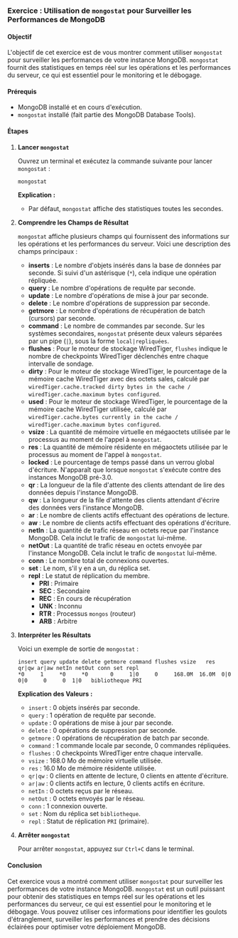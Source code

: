 ### Exercice : Utilisation de `mongostat` pour Surveiller les Performances de MongoDB

#### Objectif

L'objectif de cet exercice est de vous montrer comment utiliser `mongostat` pour surveiller les performances de votre instance MongoDB. `mongostat` fournit des statistiques en temps réel sur les opérations et les performances du serveur, ce qui est essentiel pour le monitoring et le débogage.

#### Prérequis

- MongoDB installé et en cours d'exécution.
- `mongostat` installé (fait partie des MongoDB Database Tools).

#### Étapes

1. **Lancer `mongostat`**

   Ouvrez un terminal et exécutez la commande suivante pour lancer `mongostat` :

   ```sh
   mongostat
   ```

   **Explication :**
   - Par défaut, `mongostat` affiche des statistiques toutes les secondes.

2. **Comprendre les Champs de Résultat**

   `mongostat` affiche plusieurs champs qui fournissent des informations sur les opérations et les performances du serveur. Voici une description des champs principaux :

   - **inserts** : Le nombre d'objets insérés dans la base de données par seconde. Si suivi d'un astérisque (`*`), cela indique une opération répliquée.
   - **query** : Le nombre d'opérations de requête par seconde.
   - **update** : Le nombre d'opérations de mise à jour par seconde.
   - **delete** : Le nombre d'opérations de suppression par seconde.
   - **getmore** : Le nombre d'opérations de récupération de batch (cursors) par seconde.
   - **command** : Le nombre de commandes par seconde. Sur les systèmes secondaires, `mongostat` présente deux valeurs séparées par un pipe (`|`), sous la forme `local|repliquées`.
   - **flushes** : Pour le moteur de stockage WiredTiger, `flushes` indique le nombre de checkpoints WiredTiger déclenchés entre chaque intervalle de sondage.
   - **dirty** : Pour le moteur de stockage WiredTiger, le pourcentage de la mémoire cache WiredTiger avec des octets sales, calculé par `wiredTiger.cache.tracked dirty bytes in the cache / wiredTiger.cache.maximum bytes configured`.
   - **used** : Pour le moteur de stockage WiredTiger, le pourcentage de la mémoire cache WiredTiger utilisée, calculé par `wiredTiger.cache.bytes currently in the cache / wiredTiger.cache.maximum bytes configured`.
   - **vsize** : La quantité de mémoire virtuelle en mégaoctets utilisée par le processus au moment de l'appel à `mongostat`.
   - **res** : La quantité de mémoire résidente en mégaoctets utilisée par le processus au moment de l'appel à `mongostat`.
   - **locked** : Le pourcentage de temps passé dans un verrou global d'écriture. N'apparaît que lorsque `mongostat` s'exécute contre des instances MongoDB pré-3.0.
   - **qr** : La longueur de la file d'attente des clients attendant de lire des données depuis l'instance MongoDB.
   - **qw** : La longueur de la file d'attente des clients attendant d'écrire des données vers l'instance MongoDB.
   - **ar** : Le nombre de clients actifs effectuant des opérations de lecture.
   - **aw** : Le nombre de clients actifs effectuant des opérations d'écriture.
   - **netIn** : La quantité de trafic réseau en octets reçue par l'instance MongoDB. Cela inclut le trafic de `mongostat` lui-même.
   - **netOut** : La quantité de trafic réseau en octets envoyée par l'instance MongoDB. Cela inclut le trafic de `mongostat` lui-même.
   - **conn** : Le nombre total de connexions ouvertes.
   - **set** : Le nom, s'il y en a un, du réplica set.
   - **repl** : Le statut de réplication du membre.
     - **PRI** : Primaire
     - **SEC** : Secondaire
     - **REC** : En cours de récupération
     - **UNK** : Inconnu
     - **RTR** : Processus `mongos` (routeur)
     - **ARB** : Arbitre

3. **Interpréter les Résultats**

   Voici un exemple de sortie de `mongostat` :

   ```
   insert query update delete getmore command flushes vsize   res qr|qw ar|aw netIn netOut conn set repl
   *0     1     *0     *0       0     1|0     0     168.0M  16.0M  0|0   0|0     0     0  1|0   bibliotheque PRI
   ```

   **Explication des Valeurs :**
   - `insert` : 0 objets insérés par seconde.
   - `query` : 1 opération de requête par seconde.
   - `update` : 0 opérations de mise à jour par seconde.
   - `delete` : 0 opérations de suppression par seconde.
   - `getmore` : 0 opérations de récupération de batch par seconde.
   - `command` : 1 commande locale par seconde, 0 commandes répliquées.
   - `flushes` : 0 checkpoints WiredTiger entre chaque intervalle.
   - `vsize` : 168.0 Mo de mémoire virtuelle utilisée.
   - `res` : 16.0 Mo de mémoire résidente utilisée.
   - `qr|qw` : 0 clients en attente de lecture, 0 clients en attente d'écriture.
   - `ar|aw` : 0 clients actifs en lecture, 0 clients actifs en écriture.
   - `netIn` : 0 octets reçus par le réseau.
   - `netOut` : 0 octets envoyés par le réseau.
   - `conn` : 1 connexion ouverte.
   - `set` : Nom du réplica set `bibliotheque`.
   - `repl` : Statut de réplication `PRI` (primaire).

4. **Arrêter `mongostat`**

   Pour arrêter `mongostat`, appuyez sur `Ctrl+C` dans le terminal.

#### Conclusion

Cet exercice vous a montré comment utiliser `mongostat` pour surveiller les performances de votre instance MongoDB. `mongostat` est un outil puissant pour obtenir des statistiques en temps réel sur les opérations et les performances du serveur, ce qui est essentiel pour le monitoring et le débogage. Vous pouvez utiliser ces informations pour identifier les goulots d'étranglement, surveiller les performances et prendre des décisions éclairées pour optimiser votre déploiement MongoDB.